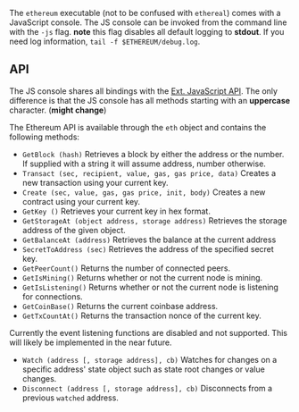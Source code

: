 The `ethereum` executable (not to be confused with `ethereal`) comes with a JavaScript console. The JS console can be invoked from the command line with the `-js` flag. **note** this flag disables all default logging to **stdout**. If you need log information, `tail -f $ETHEREUM/debug.log`.

## API

The JS console shares all bindings with the [Ext. JavaScript API](https://github.com/ethereum/go-ethereum/wiki/PoC-5-JavaScript-API). The only difference is that the JS console has all methods starting with an **uppercase** character. (**might change**)

The Ethereum API is available through the `eth` object and contains the following methods:

* `GetBlock (hash)`
    Retrieves a block by either the address or the number. If supplied with a string it will assume address, number otherwise.
* `Transact (sec, recipient, value, gas, gas price, data)`
    Creates a new transaction using your current key.
* `Create (sec, value, gas, gas price, init, body)`
    Creates a new contract using your current key.
* `GetKey ()`
    Retrieves your current key in hex format.
* `GetStorageAt (object address, storage address)`
    Retrieves the storage address of the given object.
* `GetBalanceAt (address)`
    Retrieves the balance at the current address
* `SecretToAddress (sec)`
    Retrieves the address of the specified secret key.
* `GetPeerCount()` 
    Returns the number of connected peers.
* `GetIsMining()` 
    Returns whether or not the current node is mining.
* `GetIsListening()` 
    Returns whether or not the current node is listening for connections.
* `GetCoinBase()` 
    Returns the current coinbase address.
* `GetTxCountAt()` 
    Returns the transaction nonce of the current key.

Currently the event listening functions are disabled and not supported. This will likely be implemented in the near future.

* `Watch (address [, storage address], cb)`
    Watches for changes on a specific address' state object such as state root changes or value changes.
* `Disconnect (address [, storage address], cb)`
    Disconnects from a previous `watched` address.